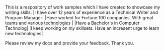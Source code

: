 This is a respository of work samples which I have created to showcase my writing skills. 
|I have over 12 years of experience as a Technical Writer and Program Manager|
|Have worked for Fortune 100 companies. With great teams and various technologies |
|Have a Bachelor's in Computer Technolog|
|I keep working on my skillsets. Have an incresent urge to learn new technologies|

Please review my docs and provide your feedback. Thank you.
